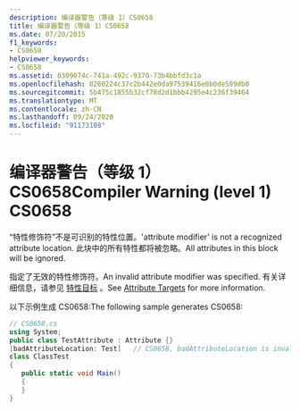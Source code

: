 ```yaml
---
description: 编译器警告（等级 1）CS0658
title: 编译器警告（等级 1）CS0658
ms.date: 07/20/2015
f1_keywords:
- CS0658
helpviewer_keywords:
- CS0658
ms.assetid: 0309074c-741a-492c-9370-73b4bbfd3c1a
ms.openlocfilehash: 0260224c37c2b442e0da97539416e8b0de589db0
ms.sourcegitcommit: 5b475c1855b32cf78d2d1bbb4295e4c236f39464
ms.translationtype: MT
ms.contentlocale: zh-CN
ms.lasthandoff: 09/24/2020
ms.locfileid: "91173108"
---
```

# <a name="compiler-warning-level-1-cs0658"></a><span data-ttu-id="f2738-103">编译器警告（等级 1）CS0658</span><span class="sxs-lookup"><span data-stu-id="f2738-103">Compiler Warning (level 1) CS0658</span></span>

<span data-ttu-id="f2738-104">“特性修饰符”不是可识别的特性位置。</span><span class="sxs-lookup"><span data-stu-id="f2738-104">'attribute modifier' is not a recognized attribute location.</span></span> <span data-ttu-id="f2738-105">此块中的所有特性都将被忽略。</span><span class="sxs-lookup"><span data-stu-id="f2738-105">All attributes in this block will be ignored.</span></span>  
  
 <span data-ttu-id="f2738-106">指定了无效的特性修饰符。</span><span class="sxs-lookup"><span data-stu-id="f2738-106">An invalid attribute modifier was specified.</span></span> <span data-ttu-id="f2738-107">有关详细信息，请参见 [特性目标](../programming-guide/concepts/attributes/index.md#attribute-targets) 。</span><span class="sxs-lookup"><span data-stu-id="f2738-107">See [Attribute Targets](../programming-guide/concepts/attributes/index.md#attribute-targets) for more information.</span></span>  
  
 <span data-ttu-id="f2738-108">以下示例生成 CS0658:</span><span class="sxs-lookup"><span data-stu-id="f2738-108">The following sample generates CS0658:</span></span>  
  
```csharp  
// CS0658.cs  
using System;  
public class TestAttribute : Attribute {}  
[badAttributeLocation: Test]   // CS0658, badAttributeLocation is invalid  
class ClassTest  
{  
   public static void Main()  
   {  
   }  
}  
```
